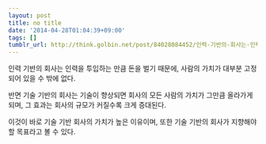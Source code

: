 ```yaml
---
layout: post
title: no title
date: '2014-04-28T01:04:39+09:00'
tags: []
tumblr_url: http://think.golbin.net/post/84028084452/인력-기반의-회사는-인력을-투입하는-만큼-돈을-벌기-때문에-사람의-가치가-대부분-고정되어
---
```

인력 기반의 회사는 인력을 투입하는 만큼 돈을 벌기 때문에, 사람의 가치가 대부분 고정되어 있을 수 밖에 없다.

반면 기술 기반의 회사는 기술이 향상되면 회사의 모든 사람의 가치가 그만큼 올라가게되며, 그 효과는 회사의 규모가 커질수록 크게 증대된다.

이것이 바로 기술 기반 회사의 가치가 높은 이유이며, 또한 기술 기반의 회사가 지향해야 할 목표라고 볼 수 있다.
